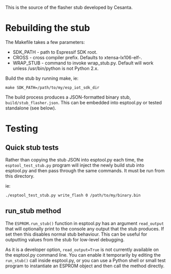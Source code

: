 This is the source of the flasher stub developed by Cesanta.

# Rebuilding the stub

The Makefile takes a few parameters:

* SDK_PATH - path to Espressif SDK root.
* CROSS - cross compiler prefix. Defaults to xtensa-lx106-elf-.
* WRAP_STUB - command to invoke wrap_stub.py. Default will work unless /usr/bin/python is not Python 2.x.

Build the stub by running make, ie:

``` shell
make SDK_PATH=/path/to/my/esp_iot_sdk_dir
```
The build process produces a JSON-formatted binary stub, `build/stub_flasher.json`. This can be embedded into esptool.py or tested standalone (see below).

# Testing

## Quick stub tests

Rather than copying the stub JSON into esptool.py each time, the `esptool_test_stub.py` program will inject the newly build stub into esptool.py and then pass through the same commands. It must be run from this directory.

ie:

``` shell
./esptool_test_stub.py write_flash 0 /path/to/my/binary.bin
```

## run_stub method

The `ESPROM.run_stub()` function in esptool.py has an argument `read_output` that will optionally print to the console any output that the stub produces. If set then this disables normal stub behaviour. This can be useful for outputting values from the stub for low-level debugging.

As it is a developer option, `read_output=True` is not currently available on the esptool.py command line. You can enable it temporarily by editing the `run_stub()` call inside esptool.py, or you can use a Python shell or small test program to instantiate an ESPROM object and then call the method directly.


